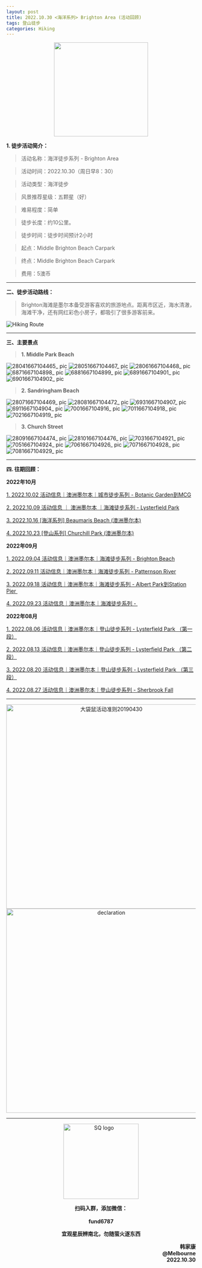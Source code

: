 ```yaml
---
layout: post
title: 2022.10.30 <海洋系列> Brighton Area (活动回顾)
tags: 登山徒步
categories: Hiking
---
```

<p align="center">
  <img width="250" src="https://user-images.githubusercontent.com/90954432/197183769-043b3cce-ffc5-439d-b355-fc227af37705.jpeg">
</p>

**1. 徒步活动简介：**

> 活动名称：海洋徒步系列 - Brighton Area

> 活动时间：2022.10.30（周日早8：30）

> 活动类型：海洋徒步

> 风景推荐星级：五颗星（好）

> 难易程度：简单

> 徒步长度：约10公里。

> 徒步时间：徒步时间预计2小时

> 起点：Middle Brighton Beach Carpark

> 终点：Middle Brighton Beach Carpark

> 费用：5澳币

---

**二、徒步活动路线：**

> Brighton海滩是墨尔本备受游客喜欢的旅游地点。距离市区近，海水清澈，海滩干净，还有网红彩色小房子，都吸引了很多游客前来。

![Hiking Route](https://user-images.githubusercontent.com/90954432/198819762-49feca31-45e3-4fa7-8ce8-144f70c53af7.jpg)

---

**三、主要景点**

> **1. Middle Park Beach**

![28041667104465_ pic](https://user-images.githubusercontent.com/90954432/198862775-8bc8c43d-989f-4daa-a287-e248f6e842f3.jpg)
![28051667104467_ pic](https://user-images.githubusercontent.com/90954432/198862777-def81254-2820-4b47-b08d-247fda2b5a3d.jpg)
![28061667104468_ pic](https://user-images.githubusercontent.com/90954432/198862779-a3dd6a3a-7ee3-49b8-be34-9f7156da3a3b.jpg)
![6871667104898_ pic](https://user-images.githubusercontent.com/90954432/198862968-68ddeb2c-d7bd-4bad-b715-721413cb633d.jpg)
![6881667104899_ pic](https://user-images.githubusercontent.com/90954432/198862970-74b73c8d-6440-423f-9361-aa9c5b1db3d7.jpg)
![6891667104901_ pic](https://user-images.githubusercontent.com/90954432/198862972-6e01d651-a226-4865-ac41-6afa6153269e.jpg)
![6901667104902_ pic](https://user-images.githubusercontent.com/90954432/198862975-3da91f97-a908-4fb7-86a4-7d13305ce956.jpg)

> **2. Sandringham Beach**

![28071667104469_ pic](https://user-images.githubusercontent.com/90954432/198862784-9d637c44-5506-441d-88bc-717c27f153fe.jpg)
![28081667104472_ pic](https://user-images.githubusercontent.com/90954432/198862785-47ed5324-987f-40e8-baf2-feafd047303f.jpg)
![6931667104907_ pic](https://user-images.githubusercontent.com/90954432/198862985-51728831-952f-4dba-9bc9-9a57e8242a36.jpg)
![6911667104904_ pic](https://user-images.githubusercontent.com/90954432/198862981-f6a0b32d-d1d7-401e-8395-a8262e535452.jpg)
![7001667104916_ pic](https://user-images.githubusercontent.com/90954432/198862992-4682a4d1-dac5-4caa-84d8-daaf0c2b17d1.jpg)
![7011667104918_ pic](https://user-images.githubusercontent.com/90954432/198862993-5568791a-b94b-478a-8bfc-34521f1ad6d8.jpg)
![7021667104919_ pic](https://user-images.githubusercontent.com/90954432/198862998-4493bd63-35dc-429e-a42b-72ed813cea5a.jpg)

> **3. Church Street**

![28091667104474_ pic](https://user-images.githubusercontent.com/90954432/198862788-b4f36351-a06c-452f-bdf3-0fe71794e404.jpg)
![28101667104476_ pic](https://user-images.githubusercontent.com/90954432/198862790-e45cf2ee-43c4-4f91-a450-2d4e5aab1948.jpg)
![7031667104921_ pic](https://user-images.githubusercontent.com/90954432/198863000-41854ccc-f4d8-437d-9fb8-c7daefd6c8b1.jpg)
![7051667104924_ pic](https://user-images.githubusercontent.com/90954432/198863001-0eee4ec0-4502-4164-9499-d86e798d3d05.jpg)
![7061667104926_ pic](https://user-images.githubusercontent.com/90954432/198863004-9f941906-b0b3-4559-a9f3-dfcd763e00ea.jpg)
![7071667104928_ pic](https://user-images.githubusercontent.com/90954432/198863005-d7803688-3cae-4b13-a521-a1effee5b46f.jpg)
![7081667104929_ pic](https://user-images.githubusercontent.com/90954432/198863007-2eaf5fde-b102-49ef-b100-66416911de2f.jpg)

---

**四. 往期回顾：**

**2022年10月**

[1. 2022.10.02 活动信息｜澳洲墨尔本｜城市徒步系列 - Botanic Garden到MCG](http://mp.weixin.qq.com/s?__biz=MzUxOTkxNjMwOA==&mid=2247484978&idx=1&sn=ed5136a1de4c66e2b13caea309ebb671&chksm=f9f31849ce84915fcc661481be2e4f021e4929eea9809e1e76e5d5bcb7be9de2da93369bdbbc&scene=21#wechat_redirect) 

[2. 2022.10.09 活动信息 ｜ 澳洲墨尔本 ｜海滩徒步系列 - Lysterfield Park](http://mp.weixin.qq.com/s?__biz=MzUxOTkxNjMwOA==&mid=2247485002&idx=1&sn=bbd47773ef48aaa6c63583dbb5efd88c&chksm=f9f31831ce849127d1a1f4dae22a577972e7fadcefa2182df92c0480116aa26773c8241231fe&scene=21#wechat_redirect) 

[3. 2022.10.16 [海洋系列] Beaumaris Beach (澳洲墨尔本)](https://2808118.github.io/myhike/hiking/2022/10/16/海洋系列-Beamauris-Beach.html)

[4. 2022.10.23 [登山系列] Churchill Park (澳洲墨尔本)](https://2808118.github.io/myhike/hiking/2022/10/22/登山系列-Churchill-National-Park.html)

**2022年09月**

 [1. 2022.09.04 活动信息｜澳洲墨尔本｜海滩徒步系列 - Brighton Beach](http://mp.weixin.qq.com/s?__biz=MzUxOTkxNjMwOA==&mid=2247484887&idx=1&sn=0ac1c26615f42f2a8bfa5de6650e3f2d&chksm=f9f31bacce8492ba566188217e312eb29b93f333f2b650b313fba42171b23d0ea55c531fa0f0&scene=21#wechat_redirect) 

 [2. 2022.09.11 活动信息｜澳洲墨尔本｜海滩徒步系列 - Patternson River](http://mp.weixin.qq.com/s?__biz=MzUxOTkxNjMwOA==&mid=2247484911&idx=1&sn=78d7a051c7150c107acc5724620e7d0c&chksm=f9f31b94ce84928293f3fce04622c391b0e2123edd17e96a6a3121da2f8dc8bcfede5f58c282&scene=21#wechat_redirect) 

 [3. 2022.09.18 活动信息｜澳洲墨尔本｜海滩徒步系列 - Albert Park到Station Pier ](http://mp.weixin.qq.com/s?__biz=MzUxOTkxNjMwOA==&mid=2247484932&idx=1&sn=ca58606ae0c386a7b02e8d8dd2d00980&chksm=f9f3187fce84916931f9254bd5887992e0399a27b5e3ec575fc4faeaa387e3255c17dde78012&scene=21#wechat_redirect) 

[4. 2022.09.23 活动信息｜澳洲墨尔本｜海滩徒步系列 - ](http://mp.weixin.qq.com/s?__biz=MzUxOTkxNjMwOA==&mid=2247484955&idx=1&sn=8332e3ba1528657ddd38b4ef9629e32d&chksm=f9f31860ce8491765247027b6ff8deaae1e239dfcfc877ae91a7602053489afdca6f304932aa&scene=21#wechat_redirect) 

**2022年08月**

 [1. 2022.08.06 活动信息｜澳洲墨尔本｜登山徒步系列 - Lysterfield Park （第一段）](http://mp.weixin.qq.com/s?__biz=MzUxOTkxNjMwOA==&mid=2247484786&idx=1&sn=f9dfc1ab1e56f1a4957eafd48a376445&chksm=f9f31b09ce84921ff5ee7ff9603eaa6bb8cb9b99d3fe26efc7213087d378c6ac04d5eae16c95&scene=21#wechat_redirect) 

 [2. 2022.08.13 活动信息｜澳洲墨尔本｜登山徒步系列 - Lysterfield Park （第二段）](http://mp.weixin.qq.com/s?__biz=MzUxOTkxNjMwOA==&mid=2247484789&idx=1&sn=571d9139128d3f20b9173a9f7463bb1a&chksm=f9f31b0ece84921855520d95cbbd5bc3029aac54ba8b4d63b140d29a7de09b81895a1e97880a&scene=21#wechat_redirect) 

 [3. 2022.08.20 活动信息｜澳洲墨尔本｜登山徒步系列 - Lysterfield Park （第三段）](http://mp.weixin.qq.com/s?__biz=MzUxOTkxNjMwOA==&mid=2247484826&idx=1&sn=7425850bff3e7334520e921389ef671c&chksm=f9f31be1ce8492f76d9b95fbcf946856da969682802d87aa0d0a72c3f76c28e4d9d18d5c2e9d&scene=21#wechat_redirect) 

 [4. 2022.08.27 活动信息｜澳洲墨尔本｜登山徒步系列 - Sherbrook Fall](http://mp.weixin.qq.com/s?__biz=MzUxOTkxNjMwOA==&mid=2247484859&idx=1&sn=70e596e4b91c9efe09e97136aa120efe&chksm=f9f31bc0ce8492d66b9c238f4bd299a2e41f9aadfcbd155b01b77f521229ef12aaf755f46504&scene=21#wechat_redirect) 

---

<p align="center">
  <img width="543" alt="大袋鼠活动准则20190430" src="https://user-images.githubusercontent.com/90954432/197184791-50268d4a-839c-42a5-b42f-957043f80b9d.png">
  <img width="543" src="https://user-images.githubusercontent.com/90954432/197324665-50cd9f62-c0ab-43f9-9af6-cb9b86d9ff70.png" alt="declaration">
</p>

---

<p align="center">
  <img width="200" src="https://user-images.githubusercontent.com/90954432/197332354-e65465c3-5a13-4bf3-b311-cd253cb89349.jpeg" alt="SQ logo">
</p>

<p align="center">
  <strong>扫码入群，添加微信：</strong>
  <br>
  <br>
  <strong>fund6787</strong>
</p>

<p align="center">
  <strong>宜观星辰辨南北，勿随萤火逐东西</strong>
</p>

<p align="right">
  <strong>韩家康</strong>
  <br>
  <strong>@Melbourne</strong>
  <br>
  <strong>2022.10.30</strong>
</p>

